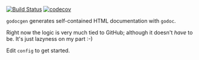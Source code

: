 [![Build Status](https://travis-ci.org/Teamwork/godocgen.svg?branch=master)](https://travis-ci.org/Teamwork/godocgen)
[![codecov](https://codecov.io/gh/Teamwork/godocgen/branch/master/graph/badge.svg?token=n0k8YjbQOL)](https://codecov.io/gh/Teamwork/godocgen)

`godocgen` generates self-contained HTML documentation with `godoc`.

Right now the logic is very much tied to GitHub; although it doesn't *have* to
be. It's just lazyness on my part :-)

Edit `config` to get started.
